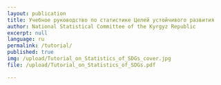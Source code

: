 ```yaml
---
layout: publication
title: Учебное руководство по статистике Целей устойчивого развития
author: National Statistical Committee of the Kyrgyz Republic
excerpt: null
language: ru
permalink: /tutorial/
published: true
img: /upload/Tutorial_on_Statistics_of_SDGs_cover.jpg
file: /upload/Tutorial_on_Statistics_of_SDGs.pdf

---
```

